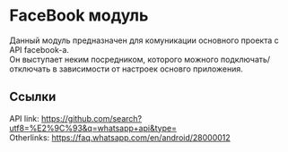 # FaceBook модуль

Данный модуль предназначен для комуникации основного проекта с API facebook-a.<br />
Он выступает неким посредником, которого можного подключать/отключать в зависимости от настроек основго приложения.<br />

## Ссылки

API link: https://github.com/search?utf8=%E2%9C%93&q=whatsapp+api&type= <br />
Otherlinks: https://faq.whatsapp.com/en/android/28000012

